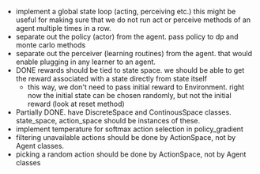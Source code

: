 - implement a global state loop (acting, perceiving etc.) this might be useful
for making sure that we do not run act or perceive methods of an agent multiple
times in a row.
- separate out the policy (actor) from the agent. pass policy to dp and monte carlo methods
- separate out the perceiver (learning routines) from the agent. that would enable plugging in 
any learner to an agent.
- DONE rewards should be tied to state space. we should be able to get the reward associated with a
state directly from state itself
    - this way, we don't need to pass initial reward to Environment. right
    now the initial state can be chosen randomly, but not the initial reward
    (look at reset method)
- Partially DONE. have DiscreteSpace and ContinousSpace classes. state_space, action_space
should be instances of these.
- implement temperature for softmax action selection in policy_gradient
- filtering unavailable actions should be done by ActionSpace, not by 
Agent classes.
- picking a random action should be done by ActionSpace, not by Agent
classes